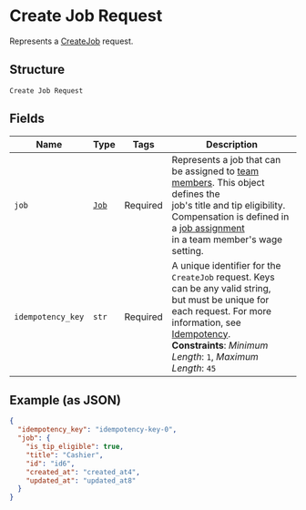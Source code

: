 
# Create Job Request

Represents a [CreateJob](../../doc/api/team.md#create-job) request.

## Structure

`Create Job Request`

## Fields

| Name | Type | Tags | Description |
|  --- | --- | --- | --- |
| `job` | [`Job`](../../doc/models/job.md) | Required | Represents a job that can be assigned to [team members](../../doc/models/team-member.md). This object defines the<br>job's title and tip eligibility. Compensation is defined in a [job assignment](../../doc/models/job-assignment.md)<br>in a team member's wage setting. |
| `idempotency_key` | `str` | Required | A unique identifier for the `CreateJob` request. Keys can be any valid string,<br>but must be unique for each request. For more information, see<br>[Idempotency](https://developer.squareup.com/docs/build-basics/common-api-patterns/idempotency).<br>**Constraints**: *Minimum Length*: `1`, *Maximum Length*: `45` |

## Example (as JSON)

```json
{
  "idempotency_key": "idempotency-key-0",
  "job": {
    "is_tip_eligible": true,
    "title": "Cashier",
    "id": "id6",
    "created_at": "created_at4",
    "updated_at": "updated_at8"
  }
}
```

